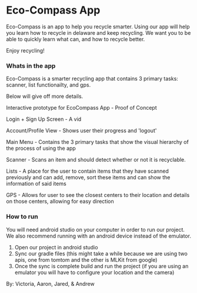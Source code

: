 # Eco-Compass App
Eco-Compass is an app to help you recycle smarter. Using our app will help you learn how to recycle in delaware and keep recycling. We want you to be able to quickly learn what can, and how to recycle better. 

Enjoy recycling! 



### Whats in the app
Eco-Compass is a smarter recycling app that contains 3 primary tasks: scanner, list functionailty, and gps.

Below will give off more details.

Interactive prototype for EcoCompass App - Proof of Concept

Login + Sign Up Screen - A vid

Account/Profile View - Shows user their progress and 'logout'

Main Menu - Contains the 3 primary tasks that show the visual hierarchy of the process of using the app

Scanner - Scans an item and should detect whether or not it is recyclable.

Lists - A place for the user to contain items that they have scanned previously and can add, remove, sort these items and can show the information of said items

GPS - Allows for user to see the closest centers to their location and details on those centers, allowing for easy direction


### How to run

You will need android studio on your computer in order to run our project. We also recommend running with an android device instead of the emulator. 

1. Open our project in android studio
2. Sync our gradle files (this might take a while because we are using two apis, one from tomtom and the other is MLKit from google)
3. Once the sync is complete build and run the project (if you are using an emulator you will have to configure your location and the camera)

By:
Victoria, Aaron, Jared, & Andrew
